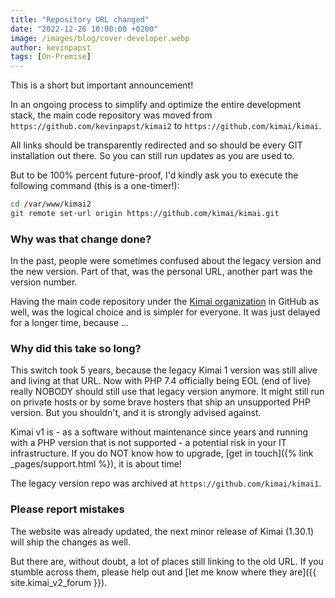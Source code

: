 ```yaml
---
title: "Repository URL changed"
date: "2022-12-26 10:00:00 +0200"
image: /images/blog/cover-developer.webp
author: kevinpapst
tags: [On-Premise]
---
```


This is a short but important announcement!

In an ongoing process to simplify and optimize the entire development stack, 
the main code repository was moved from `https://github.com/kevinpapst/kimai2` to `https://github.com/kimai/kimai`.

All links should be transparently redirected and so should be every GIT installation out there.
So you can still run updates as you are used to.

But to be 100% percent future-proof, I'd kindly ask you to execute the following command (this is a one-timer!):

```bash
cd /var/www/kimai2
git remote set-url origin https://github.com/kimai/kimai.git
```

### Why was that change done?

In the past, people were sometimes confused about the legacy version and the new version. 
Part of that, was the personal URL, another part was the version number.

Having the main code repository under the [Kimai organization](https://github.com/kimai) in GitHub as well, was the logical choice and is simpler for everyone.
It was just delayed for a longer time, because ... 

### Why did this take so long?

This switch took 5 years, because the legacy Kimai 1 version was still alive and living at that URL.
Now with PHP 7.4 officially being EOL (end of live) really NOBODY should still use that legacy version anymore.
It might still run on private hosts or by some brave hosters that ship an unsupported PHP version. 
But you shouldn't, and it is strongly advised against. 

Kimai v1 is - as a software without maintenance since years and running with a PHP version that is not supported - a potential risk in your IT infrastructure.
If you do NOT know how to upgrade, [get in touch]({% link _pages/support.html %}), it is about time!

The legacy version repo was archived at `https://github.com/kimai/kimai1`.

### Please report mistakes

The website was already updated, the next minor release of Kimai (1.30.1) will ship the changes as well.

But there are, without doubt, a lot of places still linking to the old URL.
If you stumble across them, please help out and [let me know where they are]({{ site.kimai_v2_forum }}).
